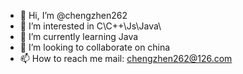- 👋 Hi, I’m @chengzhen262
- 👀 I’m interested in C\C++\Js\Java\
- 🌱 I’m currently learning Java
- 💞️ I’m looking to collaborate on china
- 📫 How to reach me mail: chengzhen262@126.com

<!---
chengzhen262/chengzhen262 is a ✨ special ✨ repository because its `README.md` (this file) appears on your GitHub profile.
You can click the Preview link to take a look at your changes.
--->

